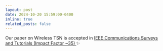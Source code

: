 ```yaml
---
layout: post
date: 2024-10-20 15:59:00-0400
inline: true
related_posts: false
---
```


Our paper on Wireless TSN is accepted in <a href="https://ieeexplore.ieee.org/document/10735349"> IEEE Communications Surveys and Tutorials (Impact Factor ~35) </a> :sparkles:
